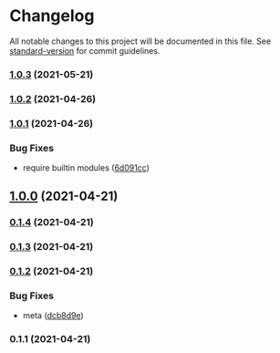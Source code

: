# Changelog

All notable changes to this project will be documented in this file. See [standard-version](https://github.com/conventional-changelog/standard-version) for commit guidelines.

### [1.0.3](https://github.com/microlinkhq/local/compare/v1.0.2...v1.0.3) (2021-05-21)

### [1.0.2](https://github.com/microlinkhq/local/compare/v1.0.1...v1.0.2) (2021-04-26)

### [1.0.1](https://github.com/microlinkhq/local/compare/v1.0.0...v1.0.1) (2021-04-26)


### Bug Fixes

* require builtin modules ([6d091cc](https://github.com/microlinkhq/local/commit/6d091ccc1c8673db1a4b0b9f14506ce10154a5a8))

## [1.0.0](https://github.com/microlinkhq/local/compare/v0.1.4...v1.0.0) (2021-04-21)

### [0.1.4](https://github.com/microlinkhq/local/compare/v0.1.3...v0.1.4) (2021-04-21)

### [0.1.3](https://github.com/microlinkhq/local/compare/v0.1.2...v0.1.3) (2021-04-21)

### [0.1.2](https://github.com/microlinkhq/local/compare/v0.1.1...v0.1.2) (2021-04-21)


### Bug Fixes

* meta ([dcb8d9e](https://github.com/microlinkhq/local/commit/dcb8d9e51975e68873276646f815e6ca93cbacd3))

### 0.1.1 (2021-04-21)
